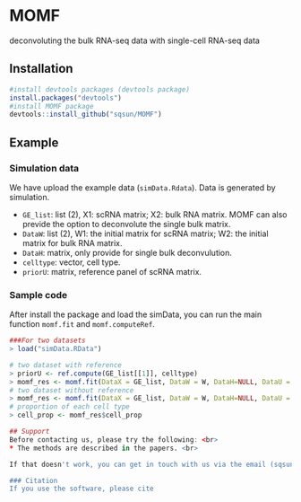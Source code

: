 # MOMF
deconvoluting the bulk RNA-seq data with single-cell RNA-seq data

## Installation
```R
#install devtools packages (devtools package)
install.packages("devtools")
#install MOMF package
devtools::install_github("sqsun/MOMF")
```

## Example
### Simulation data
We have upload the example data (`simData.Rdata`). Data is generated by simulation.<br>
* `GE_list`: list (2), X1: scRNA matrix; X2: bulk RNA matrix. MOMF can also previde the option to deconvolute the single bulk matrix. <br>
* `DataW`: list (2), W1: the initial matrix for scRNA matrix; W2: the initial matrix for bulk RNA matrix.<br>
* `DataH`: matrix, only provide for single bulk deconvulution.<br>
* `celltype`: vector, cell type.<br>
* `priorU`: matrix, reference panel of scRNA matrix.<br>
### Sample code
After install the package and load the simData, you can run the main function `momf.fit` and `momf.computeRef`.
```R
###For two datasets
> load("simData.RData")

# two dataset with reference
> priorU <- ref.compute(GE_list[[1]], celltype)
> momf_res <- momf.fit(DataX = GE_list, DataW = W, DataH=NULL, DataU = U, DataPriorU=t(priorU), method="KL", rho=2, num_iter=3)
# two dataset without reference
> momf_res <- momf.fit(DataX = GE_list, DataW = W, DataH=NULL, DataU = U, DataPriorU=NULL, method="KL", rho=2, num_iter=3)
# proportion of each cell type 
> cell_prop <- momf_res$cell_prop

## Support
Before contacting us, please try the following: <br>
* The methods are described in the papers. <br>

If that doesn't work, you can get in touch with us via the email (sqsun@nwpu.edu.cn,yangsheng@njmu.edu.cn).

### Citation
If you use the software, please cite
